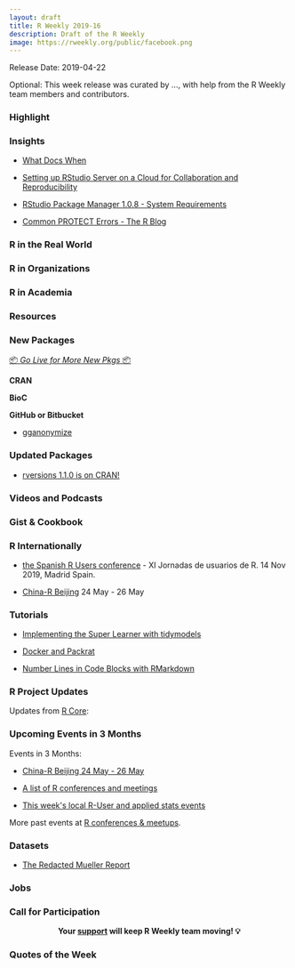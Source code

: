 ```yaml
---
layout: draft
title: R Weekly 2019-16
description: Draft of the R Weekly
image: https://rweekly.org/public/facebook.png
---
```


Release Date: 2019-04-22

Optional: This week release was curated by ..., with help from the R Weekly team members and contributors.

###  Highlight



### Insights

+ [What Docs When](http://third-bit.com/2019/04/16/what-docs-when.html)

+ [Setting up RStudio Server on a Cloud for Collaboration and Reproducibility ](https://rviews.rstudio.com/2019/04/17/setting-up-rstudio-server-on-a-cloud-with-linux/)

+ [RStudio Package Manager 1.0.8 - System Requirements](https://blog.rstudio.com/2019/04/18/rstudio-package-manager-1-0-8-system-requirements/)

+ [Common PROTECT Errors - The R Blog](https://developer.r-project.org/Blog/public/2019/04/18/common-protect-errors/)

### R in the Real World



###  R in Organizations



###  R in Academia



###  Resources



###  New Packages

<p class="added-hostname"><a href="https://rweekly.org/live" target="_blank" class="externalLink">📦 <i>Go Live for More New Pkgs</i> 📦</a></p>

**CRAN**



**BioC**



**GitHub or Bitbucket**

+ [gganonymize](https://github.com/EmilHvitfeldt/gganonymize)


### Updated Packages

+ [rversions 1.1.0 is on CRAN!](https://blog.r-hub.io/2019/04/15/rversions-1-1-0/)


###  Videos and Podcasts



### Gist & Cookbook



### R Internationally

+ [the Spanish R Users conference](http://r-es.org/XIjuR/) - XI Jornadas de usuarios de R. 14 Nov 2019, Madrid Spain.

+ [China-R Beijing](https://cosx.org/2019/03/12th-china-r-beijing-announcement/)  24 May - 26 May

###  Tutorials

+ [Implementing the Super Learner with tidymodels](https://www.alexpghayes.com/blog/implementing-the-super-learner-with-tidymodels/)

+ [Docker and Packrat](https://www.joelnitta.com/post/docker-and-packrat/)

+ [Number Lines in Code Blocks with RMarkdown](https://blog.atusy.net/submodules/rmd-line-num/index.html)

<!--<div class="post-more-begi
n></div><div class="post-more-end"></div>-->

###  R Project Updates

Updates from [R Core](http://developer.r-project.org/blosxom.cgi/R-devel/NEWS):


###  Upcoming Events in 3 Months

Events in 3 Months:

+ [China-R Beijing 24 May - 26 May](https://cosx.org/2019/03/12th-china-r-beijing-announcement/)

+ [A list of R conferences and meetings](https://jumpingrivers.github.io/meetingsR/events.html)

+ [This week's local R-User and applied stats events](https://community.rstudio.com/c/irl)

More past events at [R conferences & meetups](https://conf.rweekly.org).

### Datasets

+ [The Redacted Mueller Report](https://github.com/gadenbuie/mueller-report)


### Jobs




###  Call for Participation


<p class="hide-support added-hostname support-rweekly" style="text-align: center;font-weight: bold;">Your <a class="non-visited externalLink" href="https://www.patreon.com/rweekly" onclick="pas(this)">support</a> will keep R Weekly team moving! 💡</p>

###  Quotes of the Week
